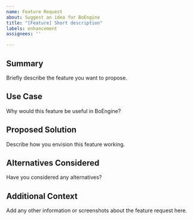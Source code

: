 ```yaml
---
name: Feature Request
about: Suggest an idea for BoEngine
title: "[Feature] Short description"
labels: enhancement
assignees: ''

---
```


## Summary

Briefly describe the feature you want to propose.

## Use Case

Why would this feature be useful in BoEngine?

## Proposed Solution

Describe how you envision this feature working.

## Alternatives Considered

Have you considered any alternatives?

## Additional Context

Add any other information or screenshots about the feature request here.
